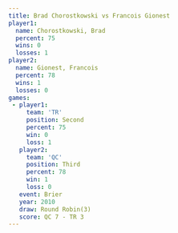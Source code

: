 ```yaml
---
title: Brad Chorostkowski vs Francois Gionest
player1:                   
  name: Chorostkowski, Brad
  percent: 75              
  wins: 0                  
  losses: 1                
player2:                   
  name: Gionest, Francois  
  percent: 78              
  wins: 1                  
  losses: 0                
games:
 - player1:          
     team: 'TR'      
     position: Second
     percent: 75     
     win: 0          
     loss: 1         
   player2:         
     team: 'QC'     
     position: Third
     percent: 78    
     win: 1         
     loss: 0        
   event: Brier        
   year: 2010          
   draw: Round Robin(3)
   score: QC 7 - TR 3  
---
```

